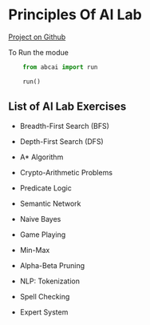 # Principles Of AI Lab

[Project on Github](https://github.com/Esai-Keshav/principles-of-ai-lab)

To Run the modue

```python
    from abcai import run 

    run()
```

## List of AI Lab Exercises

- Breadth-First Search (BFS)
- Depth-First Search (DFS)
- A* Algorithm

- Crypto-Arithmetic Problems

- Predicate Logic

- Semantic Network

- Naive Bayes

- Game Playing

- Min-Max
- Alpha-Beta Pruning
- NLP: Tokenization

- Spell Checking

- Expert System  
